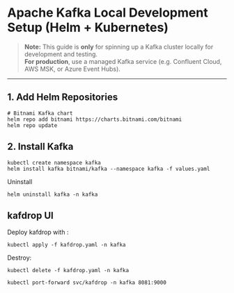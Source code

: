 # Apache Kafka Local Development Setup (Helm + Kubernetes)

> **Note:** This guide is **only** for spinning up a Kafka cluster locally for development and testing.  
> **For production**, use a managed Kafka service (e.g. Confluent Cloud, AWS MSK, or Azure Event Hubs).

---

## 1. Add Helm Repositories

```shell
# Bitnami Kafka chart
helm repo add bitnami https://charts.bitnami.com/bitnami
helm repo update
```

## 2. Install Kafka

```shell
kubectl create namespace kafka
helm install kafka bitnami/kafka --namespace kafka -f values.yaml
``` 


Uninstall

```shell
helm uninstall kafka -n kafka
```

## kafdrop UI

Deploy kafdrop with :
```shell
kubectl apply -f kafdrop.yaml -n kafka
```

Destroy:
```shell
kubectl delete -f kafdrop.yaml -n kafka
```

````shell
kubectl port-forward svc/kafdrop -n kafka 8081:9000
````